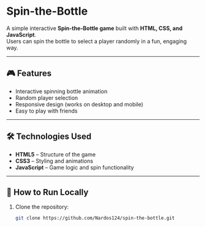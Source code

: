 # Spin-the-Bottle

A simple interactive **Spin-the-Bottle game** built with **HTML, CSS, and JavaScript**.  
Users can spin the bottle to select a player randomly in a fun, engaging way.

---

## 🎮 Features

- Interactive spinning bottle animation  
- Random player selection  
- Responsive design (works on desktop and mobile)  
- Easy to play with friends  

---

## 🛠️ Technologies Used

- **HTML5** – Structure of the game  
- **CSS3** – Styling and animations  
- **JavaScript** – Game logic and spin functionality  

---

## 🚀 How to Run Locally

1. Clone the repository:  
   ```bash
   git clone https://github.com/Nardos124/spin-the-bottle.git
